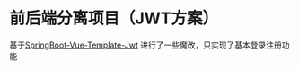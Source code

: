 # 前后端分离项目（JWT方案）
基于[SpringBoot-Vue-Template-Jwt](https://github.com/itbaima-study/SpringBoot-Vue-Template-Jwt)
进行了一些魔改，只实现了基本登录注册功能
